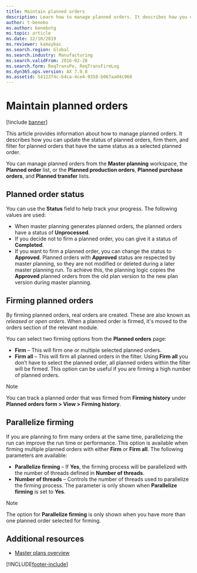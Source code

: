```yaml
---
title: Maintain planned orders
description: Learn how to manage planned orders. It describes how you can update the status of planned orders, firm them, and filter for planned orders.
author: t-benebo
ms.author: benebotg
ms.topic: article
ms.date: 12/10/2019
ms.reviewer: kamaybac
ms.search.region: Global
ms.search.industry: Manufacturing
ms.search.validFrom: 2016-02-28
ms.search.form: ReqTransPo, ReqTransFirmLog
ms.dyn365.ops.version: AX 7.0.0
ms.assetid: 54123f4c-b4ca-4ce4-9358-b067aa04c968
---
```


# Maintain planned orders

[!include [banner](../includes/banner.md)]

This article provides information about how to manage planned orders. It describes how you can update the status of planned orders, firm them, and filter for planned orders that have the same status as a selected planned order.

You can manage planned orders from the **Master planning** workspace, the **Planned order** list, or the **Planned production orders**, **Planned purchase orders**, and **Planned transfer** lists. 

## Planned order status
You can use the **Status** field to help track your progress. The following values are used:

-   When master planning generates planned orders, the planned orders have a status of **Unprocessed**.
-   If you decide not to firm a planned order, you can give it a status of **Completed**.
-   If you want to firm a planned order, you can change the status to **Approved**. Planned orders with **Approved** status are respected by master planning, so they are not modified or deleted during a later master planning run. To achieve this, the planning logic copies the **Approved** planned orders from the old plan version to the new plan version during master planning.

## Firming planned orders 
By firming planned orders, real orders are created. These are also known as *released* or *open orders*. When a planned order is firmed, it's moved to the orders section of the relevant module.

You can select two firming options from the **Planned orders** page:

-   **Firm** – This will firm one or multiple selected planned orders.
-   **Firm all** – This will firm all planned orders in the filter. Using **Firm all** you don’t have to select the planned order, all planned orders within the filter will be firmed. This option can be useful if you are firming a high number of planned orders.

> [!NOTE]
> You can track a planned order that was firmed from **Firming history** under **Planned orders form > View > Firming history**.

## Parallelize firming
If you are planning to firm many orders at the same time, parallelizing the run can improve the run time or performance. This option is available when firming multiple planned orders with either **Firm** or **Firm all**. The following parameters are available:

-   **Parallelize firming** – If **Yes**, the firming process will be parallelized with the number of threads defined in **Number of threads**.
-   **Number of threads** – Controls the number of threads used to parallelize the firming process. The parameter is only shown when **Parallelize firming** is set to **Yes**.

> [!NOTE]
> The option for **Parallelize firming** is only shown when you have more than one planned order selected for firming.

## Additional resources

- [Master plans overview](master-plans.md)





[!INCLUDE[footer-include](../../includes/footer-banner.md)]